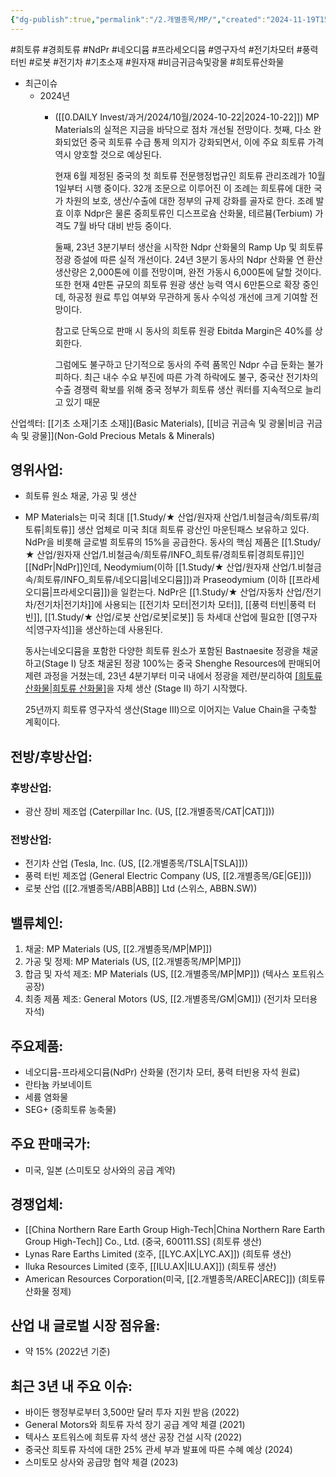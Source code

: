 ```yaml
---
{"dg-publish":true,"permalink":"/2.개별종목/MP/","created":"2024-11-19T15:42:19.622+09:00","updated":"2025-06-03T20:06:00.190+09:00"}
---
```


#희토류 #경희토류 #NdPr #네오디뮴 #프라세오디뮴 #영구자석 #전기차모터 #풍력터빈 #로봇 #전기차  #기초소재 #원자재 #비금귀금속및광물 #희토류산화물


- 최근이슈
	- 2024년
		- ([[0.DAILY Invest/과거/2024/10월/2024-10-22\|2024-10-22]]) MP Materials의 실적은 지금을 바닥으로 점차 개선될 전망이다. 첫째, 다소 완화되었던 중국 희토류 수급 통제 의지가 강화되면서, 이에 주요 희토류 가격 역시 양호할 것으로 예상된다. 
		  
		  현재 6월 제정된 중국의 첫 희토류 전문행정법규인 희토류 관리조례가 10월 1일부터 시행 중이다. 32개 조문으로 이루어진 이 조례는 희토류에 대한 국가 차원의 보호, 생산/수출에 대한 정부의 규제 강화를 골자로 한다. 조례 발효 이후 Ndpr은 물론 중희토류인 디스프로슘 산화물, 테르븀(Terbium) 가격도 7월 바닥 대비 반등 중이다.
		  
		  둘째, 23년 3분기부터 생산을 시작한 Ndpr 산화물의 Ramp Up 및 희토류 정광 증설에 따른 실적 개선이다. 24년 3분기 동사의 Ndpr 산화물 연 환산 생산량은 2,000톤에 이를 전망이며, 완전 가동시 6,000톤에 달할 것이다. 또한 현재 4만톤 규모의 희토류 원광 생산 능력 역시 6만톤으로 확장 중인데, 하공정 원료 투입 여부와 무관하게 동사 수익성 개선에 크게 기여할 전망이다.
		  
		  참고로 단독으로 판매 시 동사의 희토류 원광 Ebitda Margin은 40%를 상회한다.
		  
		  그럼에도 불구하고 단기적으로 동사의 주력 품목인 Ndpr 수급 둔화는 불가피하다. 최근 내수 수요 부진에 따른 가격 하락에도 불구, 중국산 전기차의 수출 경쟁력 확보를 위해 중국 정부가 희토류 생산 쿼터를 지속적으로 늘리고 있기 때문


산업섹터: [[기초 소재\|기초 소재]](Basic Materials), [[비금 귀금속 및 광물\|비금 귀금속 및 광물]](Non-Gold Precious Metals & Minerals)

## 영위사업: 

- 희토류 원소 채굴, 가공 및 생산
- MP Materials는 미국 최대 [[1.Study/★ 산업/원자재 산업/1.비철금속/희토류/희토류\|희토류]] 생산 업체로 미국 최대 희토류 광산인 마운틴패스 보유하고 있다. NdPr을 비롯해 글로벌 희토류의 15%을 공급한다. 동사의 핵심 제품은 [[1.Study/★ 산업/원자재 산업/1.비철금속/희토류/INFO_희토류/경희토류\|경희토류]]인 [[NdPr\|NdPr]]인데, Neodymium(이하 [[1.Study/★ 산업/원자재 산업/1.비철금속/희토류/INFO_희토류/네오디뮴\|네오디뮴]])과 Praseodymium (이하 [[프라세오디뮴\|프라세오디뮴]])을 일컫는다. NdPr은 [[1.Study/★ 산업/자동차 산업/전기차/전기차\|전기차]]에 사용되는 [[전기차 모터\|전기차 모터]], [[풍력 터빈\|풍력 터빈]], [[1.Study/★ 산업/로봇 산업/로봇\|로봇]] 등 차세대 산업에 필요한 [[영구자석\|영구자석]]을 생산하는데 사용된다. 
  
  동사는네오디뮴을 포함한 다양한 희토류 원소가 포함된 Bastnaesite 정광을 채굴하고(Stage I) 당초 채굴된 정광 100%는 중국 Shenghe Resources에 판매되어 제련 과정을 거쳤는데, 23년 4분기부터 미국 내에서 정광을 제련/분리하여 [[희토류 산화물\|희토류 산화물]](Oxide)을 자체 생산 (Stage II) 하기 시작했다.
  
  25년까지 희토류 영구자석 생산(Stage III)으로 이어지는 Value Chain을 구축할 계획이다.



## 전방/후방산업:  

### 후방산업:

- 광산 장비 제조업 (Caterpillar Inc. (US, [[2.개별종목/CAT\|CAT]]))  

### 전방산업:

- 전기차 산업 (Tesla, Inc. (US, [[2.개별종목/TSLA\|TSLA]]))
- 풍력 터빈 제조업 (General Electric Company (US, [[2.개별종목/GE\|GE]]))
- 로봇 산업 ([[2.개별종목/ABB\|ABB]] Ltd (스위스, ABBN.SW))

## 밸류체인:

1. 채굴: MP Materials (US, [[2.개별종목/MP\|MP]])
2. 가공 및 정제: MP Materials (US, [[2.개별종목/MP\|MP]])
3. 합금 및 자석 제조: MP Materials (US, [[2.개별종목/MP\|MP]]) (텍사스 포트워스 공장)
4. 최종 제품 제조: General Motors (US, [[2.개별종목/GM\|GM]]) (전기차 모터용 자석)

## 주요제품:

- 네오디뮴-프라세오디뮴(NdPr) 산화물 (전기차 모터, 풍력 터빈용 자석 원료)
- 란타늄 카보네이트
- 세륨 염화물
- SEG+ (중희토류 농축물)

## 주요 판매국가: 

- 미국, 일본 (스미토모 상사와의 공급 계약)

## 경쟁업체:

- [[China Northern Rare Earth Group High-Tech\|China Northern Rare Earth Group High-Tech]] Co., Ltd. (중국, 600111.SS] (희토류 생산)
- Lynas Rare Earths Limited (호주, [[LYC.AX\|LYC.AX]]) (희토류 생산)
- Iluka Resources Limited (호주, [[ILU.AX\|ILU.AX]]) (희토류 생산)
- American Resources Corporation(미국, [[2.개별종목/AREC\|AREC]]) (희토류 산화물 정제)

## 산업 내 글로벌 시장 점유율: 

- 약 15% (2022년 기준)


## 최근 3년 내 주요 이슈:

- 바이든 행정부로부터 3,500만 달러 투자 지원 받음 (2022)
- General Motors와 희토류 자석 장기 공급 계약 체결 (2021)
- 텍사스 포트워스에 희토류 자석 생산 공장 건설 시작 (2022)
- 중국산 희토류 자석에 대한 25% 관세 부과 발표에 따른 수혜 예상 (2024)
- 스미토모 상사와 공급망 협약 체결 (2023)

